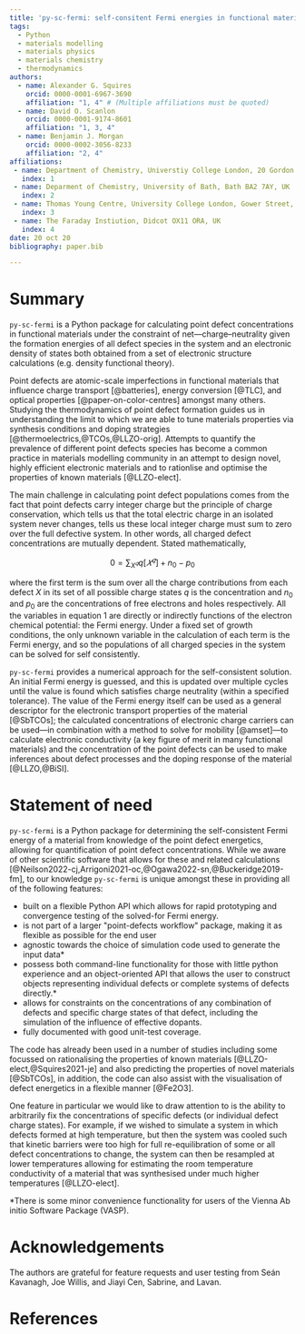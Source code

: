 ```yaml
---
title: 'py-sc-fermi: self-consitent Fermi energies in functional materials'
tags:
  - Python
  - materials modelling
  - materials physics
  - materials chemistry
  - thermodynamics
authors:
  - name: Alexander G. Squires 
    orcid: 0000-0001-6967-3690
    affiliation: "1, 4" # (Multiple affiliations must be quoted)
  - name: David O. Scanlon
    orcid: 0000-0001-9174-8601
    affiliation: "1, 3, 4"
  - name: Benjamin J. Morgan 
    orcid: 0000-0002-3056-8233
    affiliation: "2, 4"
affiliations:
 - name: Department of Chemistry, Universtiy College London, 20 Gordon Street, London WC1H 0AJ, UK
   index: 1
 - name: Deparment of Chemistry, University of Bath, Bath BA2 7AY, UK
   index: 2
 - name: Thomas Young Centre, University College London, Gower Street, London WC1E 6BT, UK
   index: 3
 - name: The Faraday Instiution, Didcot OX11 ORA, UK
   index: 4
date: 20 oct 20
bibliography: paper.bib

---
```


# Summary

`py-sc-fermi` is a Python package for calculating point defect concentrations in functional materials under the constraint of net&mdash;charge&ndash;neutrality given the formation energies of all defect species in the system and an electronic density of states both obtained from a set of electronic structure calculations (e.g. density functional theory).

Point defects are atomic-scale imperfections in functional materials that influence charge transport [@batteries], energy conversion [@TLC], and optical properties [@paper-on-color-centres] amongst many others. Studying the thermodynamics of point defect formation guides us in understanding the limit to which we are able to tune materials properties via synthesis conditions and doping strategies [@thermoelectrics,@TCOs,@LLZO-orig]. Attempts to quantify the prevalence of different point defects species has become a common practice in materials modelling community in an attempt to design novel, highly efficient electronic materials and to rationlise and optimise the properties of known materials [@LLZO-elect]. 

The main challenge in calculating point defect populations comes from the fact that point defects carry integer charge but the principle of charge conservation, which tells us that the total electric charge in an isolated system never changes, tells us these local integer charge must sum to zero over the full defective system. In other words, all charged defect concentrations are mutually dependent. Stated mathematically,

$$
\begin{equation}
0 = \sum_{X^𝑞} q[𝑋^𝑞] + n_0 − p_0
\end{equation}
$$

where the first term is the sum over all the charge contributions from each defect $X$ in its set of all possible charge states $q$ is the concentration and $n_0$ and $p_0$ are the concentrations of free electrons and holes respectively. All the variables in equation 1 are directly or indirectly functions of the electron chemical potential: the Fermi energy. Under a fixed set of growth conditions, the only unknown variable in the calculation of each term is the Fermi energy, and so the populations of all charged species in the system can be solved for self consistently.

`py-sc-fermi` provides a numerical approach for the self-consistent solution. An initial Fermi energy is guessed, and this is updated over multiple cycles until the value is found which satisfies charge neutrality (within a specified tolerance). The value of the Fermi energy itself can be used as a general descriptor for the electronic transport properties of the material [@SbTCOs]; the calculated concentrations of electronic charge carriers can be used&mdash;in combination with a method to solve for mobility [@amset]&mdash;to calculate electronic conductivity (a key figure of merit in many functional materials) and the concentration of the point defects can be used to make inferences about defect processes and the doping response of the material [@LLZO,@BiSI].

# Statement of need

`py-sc-fermi` is a Python package for determining the self-consistent Fermi energy of a material from knowledge of the point defect
energetics, allowing for quantification of point defect concentrations. While we aware of other scientific software that allows for these and related calculations [@Neilson2022-cj,Arrigoni2021-oc,@Ogawa2022-sn,@Buckeridge2019-fm], to our knowledge `py-sc-fermi` is unique amongst these in providing all of the following features:

  - built on a flexible Python API which allows for rapid prototyping and convergence testing of the solved-for Fermi energy.
  - is not part of a larger "point-defects workflow" package, making it as flexible as possible for the end user
  - agnostic towards the choice of simulation code used to generate the input data*
  - possess both command-line functionality for those with little python experience and an object-oriented API that allows the user to construct objects representing individual defects or complete systems of defects directly.* 
  - allows for constraints on the concentrations of any combination of defects and specific charge states of that defect, including the simulation of the influence of effective dopants.
  - fully documented with good unit-test coverage.

The code has already been used in a number of studies including some focussed on rationalising the 
properties of known materials [@LLZO-elect,@Squires2021-je] and also predicting the properties of novel materials [@SbTCOs], in addition, the code can also assist with the visualisation of defect energetics in a flexible manner [@Fe2O3].

One feature in particular we would like to draw attention to is the ability to arbitrarily fix the concentrations of specific defects (or individual defect charge states). For example, if we wished to simulate a system in which defects formed at high temperature, but then the system was cooled such that kinetic barriers were too high for full re-equilibration of some or all defect concentrations to change, the system can then be resampled at lower temperatures allowing for estimating the room temperature conductivity of a material that was synthesised under much higher temperatures [@LLZO-elect]. 




 *There is some minor convenience functionality for users of the Vienna Ab initio Software Package (VASP).



# Acknowledgements

The authors are grateful for feature requests and user testing from Seán Kavanagh, Joe Willis, and Jiayi Cen, Sabrine, and Lavan.

# References
